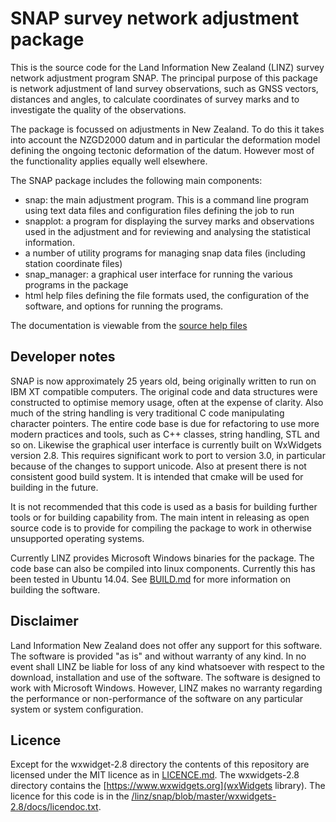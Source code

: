 SNAP survey network adjustment package
======================================

This is the source code for the Land Information New Zealand (LINZ) survey network
adjustment program SNAP.  The principal purpose of this package is network adjustment 
of land survey observations, such as GNSS vectors, distances and angles, to calculate
coordinates of survey marks and to investigate the quality of the observations.  

The package is focussed on adjustments in New Zealand.  To do this it takes into account 
the NZGD2000 datum and in particular the deformation model defining the ongoing 
tectonic deformation of the datum.  However most of the functionality applies equally well elsewhere.

The SNAP package includes the following main components:

* snap: the main adjustment program.  This is a command line program using text data files 
   and configuration files defining the job to run
* snapplot: a program for displaying the survey marks and observations used in the adjustment
   and for reviewing and analysing the statistical information.
* a number of utility programs for managing snap data files (including station coordinate files)
* snap_manager: a graphical user interface for running the various programs in the package
* html help files defining the file formats used, the configuration of the software, 
  and options for running the programs.
  
The documentation is viewable from the [source help files](http://htmlpreview.github.io/?https://raw.githubusercontent.com/linz/snap/master/src/help/help/index.html)

Developer notes
---------------

SNAP is now approximately 25 years old, being originally written to run on IBM XT compatible
computers.  The original code and data structures were constructed to optimise memory
usage, often at the expense of clarity.  Also much of the string handling is very traditional
C code manipulating character pointers.  The entire code base is due for refactoring to use 
more modern practices and tools, such as C++ classes, string handling, STL and so on.  Likewise 
the graphical user interface is currently built on WxWidgets version 2.8.  This requires significant
work to port to version 3.0, in particular because of the changes to support unicode.  Also 
at present there is not consistent good build system.  It is intended that cmake will be used
for building in the future.

It is not recommended that this code is used as a basis for building further tools or for 
building capability from.  The main intent in releasing as open source code is to provide 
for compiling the package to work in otherwise unsupported operating systems.  

Currently LINZ provides Microsoft Windows binaries for the package. The code base can also be 
compiled into linux components.  Currently this has been tested in Ubuntu 14.04. See [BUILD.md](BUILD.md)
for more information on building the software.

Disclaimer
----------

Land Information New Zealand does not offer any support for this software.
The software is provided "as is" and without warranty of any kind. 
In no event shall LINZ be liable for loss of any kind whatsoever with respect to
the download, installation and use of the software.
The software is designed to work with Microsoft Windows.
However, LINZ makes no warranty regarding the performance or non-performance
of the software on any particular system or system configuration.


Licence
-------

Except for the wxwidget-2.8 directory the contents of this repository are licensed 
under the MIT licence as in [LICENCE.md](LICENCE.md).  The wxwidgets-2.8 directory contains
the [https://www.wxwidgets.org](wxWidgets library).  The licence for this code is in the 
[/linz/snap/blob/master/wxwidgets-2.8/docs/licendoc.txt](wxwidgets-2.8/docs/licendoc.txt).

